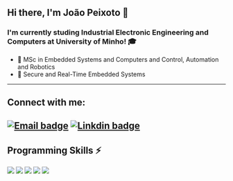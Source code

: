 ## Hi there, I'm João Peixoto 👋
### I'm currently studing Industrial Electronic Engineering and Computers at University of Minho! 🎓

- 🔭 MSc in Embedded Systems and Computers and Control, Automation and Robotics
- 🚀 Secure and Real-Time Embedded Systems

---

## Connect with me:

[![Email badge](https://img.shields.io/badge/-Email-c71610?style=for-the-badge&logo=Gmail&logoColor=white)](mailto:joaopeixotooficial@gmail.com)
[![Linkdin badge](https://img.shields.io/badge/LinkedIn-0077B5?style=for-the-badge&logo=linkedin&logoColor=white)](https://www.linkedin.com/in/jo%C3%A3o-peixoto-667a8821a/)
---

## Programming Skills ⚡
![](https://img.shields.io/badge/C-00599C?style=for-the-badge&logo=c&logoColor=white)
![](https://img.shields.io/badge/C%2B%2B-32CD32?style=for-the-badge&logo=c%2B%2B&logoColor=white)
![](https://img.shields.io/badge/Assembly-654FF0?style=for-the-badge&logo=Assembly&logoColor=white)
![](https://img.shields.io/badge/Rust-AAAAAA?style=for-the-badge&logo=rust&logoColor=black)
![](https://img.shields.io/badge/Python-3776AB?style=for-the-badge&logo=python&logoColor=white)
</br>

